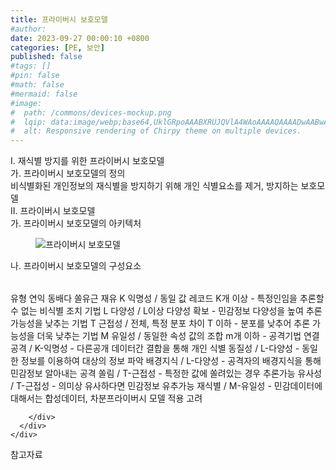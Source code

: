 ```yaml
---
title: 프라이버시 보호모델
#author: 
date: 2023-09-27 00:00:10 +0800
categories: [PE, 보안]
published: false
#tags: []
#pin: false
#math: false
#mermaid: false
#image:
#  path: /commons/devices-mockup.png
#  lqip: data:image/webp;base64,UklGRpoAAABXRUJQVlA4WAoAAAAQAAAADwAABwAAQUxQSDIAAAARL0AmbZurmr57yyIiqE8oiG0bejIYEQTgqiDA9vqnsUSI6H+oAERp2HZ65qP/VIAWAFZQOCBCAAAA8AEAnQEqEAAIAAVAfCWkAALp8sF8rgRgAP7o9FDvMCkMde9PK7euH5M1m6VWoDXf2FkP3BqV0ZYbO6NA/VFIAAAA
#  alt: Responsive rendering of Chirpy theme on multiple devices.
---
```


<div class="post-wrap">
  <div class="para">
    <div class="para-title">
      I. 재식별 방지를 위한 프라이버시 보호모델
    </div>
    <div class="para-cntnt">
      <div class="para">
        <div class="para-title">
          가. 프라이버시 보호모델의 정의
        </div>
        <div class="para-cntnt">
            비식별화된 개인정보의 재식별을 방지하기 위해 개인 식별요소를 제거, 방지하는 보호모델
        </div>
      </div>
    </div>
  </div>
  
  <div class="para">
    <div class="para-title">
      II. 프라이버시 보호모델
    </div>
    <div class="para-cntnt">
      <div class="para">
        <div class="para-title">
          가. 프라이버시 보호모델의 아키텍처
        </div>
        <div class="para-cntnt">
          <figure class="post-figure">
            <img src="/assets/img/posts/프라이버시-보호모델.png" alt="프라이버시 보호모델">
<!--            <figcaption>Source: Unveiling the Metaverse: Exploring Emerging Trends, Multifaceted Perspectives, and Future Challenges</figcaption>-->
          </figure>
        </div>
      </div>
      <div class="para">
        <div class="para-title">
          나. 프라이버시 보호모델의 구성요소
        </div>
        <div class="para-cntnt">
          <table class="post-table">
          </table>
          유형 연익 동배다 쏠유근 재유
  K 익명성 / 동일 값 레코드 K개 이상 - 특정인임을 추론할 수 없는 비식별 조치 기법
  L 다양성 / L이상 다양성 확보 - 민감정보 다양성을 높여 추론 가능성을 낮추는 기법
  T 근접성 / 전체, 특정 분포 차이 T 이하 - 분포를 낮추어 추론 가능성을 더욱 낮추는 기법
  M 유일성 / 동일한 속성 값의 조합 m개 이하 - 
공격기법
  연결공격 / K-익명성 - 다른공개 데이터간 결합을 통해 개인 식별
  동질성 / L-다양성 - 동일한 정보를 이용하여 대상의 정보 파악
  배경지식 / L-다양성 - 공격자의 배경지식을 통해 민감정보 알아내는 공격
  쏠림 / T-근접성 - 특정한 값에 쏠려있는 경우 추론가능
  유사성 / T-근접성 - 의미상 유사하다면 민감정보 유추가능
  재식별 / M-유일성
- 민감데이터에 대해서는 합성데이터, 차분프라이버시 모델 적용 고려

        </div>
      </div>
    </div>
  </div>

  <div class="refr-wrap">
    <div class="refr-title">
        참고자료
    </div>
    <ol class="refr-list">
    <!--    <li>(나현식, 최대선) <a target="_blank" href="https://scienceon.kisti.re.kr/commons/util/originalView.do?cn=JAKO202225948430499&oCn=JAKO202225948430499&dbt=JAKO&journal=NJOU00291864">메타버스 보안 위협 요소 및 대응 방안 검토</a></li>-->
    <!--    <li>(M. Uddin, S. Manickam, H. Ullah, M. Obaidat and A. Dandoush) <a target="_blank" href="https://ieeexplore.ieee.org/abstract/document/10138386">Unveiling the Metaverse: Exploring Emerging Trends, Multifaceted Perspectives, and Future Challenges</a></li>-->
    </ol>
  </div>
</div>

